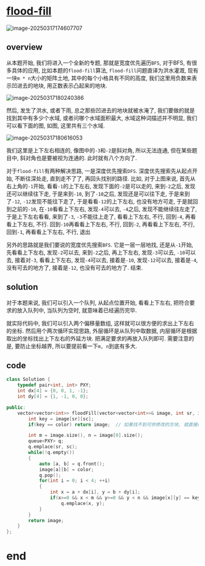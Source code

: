 # [flood-fill](https://leetcode.cn/problems/flood-fill)

![image-20250317174607707](https://md-wind.oss-cn-nanjing.aliyuncs.com/md/20250317174607941.png)

## overview

从本题开始, 我们将进入一个全新的专题, 那就是宽度优先遍历`BFS`, 对于BFS, 有很多具体的应用, 比如本题的`flood-fill`算法, `flood-fill`问题直译为洪水灌溉, 现有一块`m * n`大小的矩阵土地, 其中的每个小格具有不同的高度, 我们这里用负数来表示凹进去的地块, 用正数表示凸起来的地块. 

![image-20250317180240386](https://md-wind.oss-cn-nanjing.aliyuncs.com/md/20250317180240450.png)

然后, 发生了洪水, 或者下雨, 总之那些凹进去的地块就被水淹了, 我们要做的就是找到其中有多少个水域, 或者问哪个水域面积最大, 水域这种词描述并不明显, 我们可以看下面的图, 如图, 这里共有三个水域.

![image-20250317180616053](https://md-wind.oss-cn-nanjing.aliyuncs.com/md/20250317180616109.png)

我们这里是上下左右相连的, 像图中的`-3`和`-2`是斜对角, 所以无法连通, 但在某些题目中, 斜对角也是要被视为连通的. 此时就有八个方向了.

对于`flood-fill`有两种解决思路, 一是深度优先搜索`DFS`.     深度优先搜索先从起点开始, 不断往深处走, 直到走不了了, 再回头找别的路径. 比如, 对于上图来说, 首先从右上角的`-1`开始, 看看`-1`的上下左右, 发现下面的`-2`是可以走的, 来到`-2`之后, 发现还可以继续往下走, 于是来到`-10`, 到了`-10`之后, 发现还是可以往下走, 于是来到了`-12`, `-12`发现不能往下走了, 于是看看`-12`的上下左右, 也没有地方可走, 于是就回到之前的`-10`, 在`-10`看看上下左右, 发现`-4`可以去, `-4`之后, 发现不能继续往左走了, 于是上下左右看看, 来到了`-3`, `-3`不能往上走了, 看看上下左右, 不行, 回到`-4`, 再看看上下左右, 不行. 回到`-10`再看看上下左右, 不行, 回到`-2`, 再看看上下左右, 不行, 回到`-1`, 再看看上下左右, 不行, 退出

另外的思路就是我们要说的宽度优先搜索`BFS`. 它是一层一层地找, 还是从`-1`开始, 先看看上下左右, 发现`-2`可以去, 来到`-2`之后, 再上下左右, 发现`-3`可以去, `-10`可以去, 接着对`-3`, 看看上下左右, 发现`-4`可以去, 接着是`-10`, 发现`-12`可以去, 接着是`-4`, 没有可去的地方了, 接着是`-12`, 也没有可去的地方了. 结束.

## solution

对于本题来说, 我们可以引入一个队列, 从起点位置开始, 看看上下左右, 把符合要求的放入队列中, 当队列为空时, 就意味着已经遍历完毕.

就实际代码中, 我们可以引入两个偏移量数组, 这样就可以很方便的求出上下左右的坐标.  然后用个两次循环实现思路, 外层循环是从队列中取数据, 内层循环是根据取出的坐标找出上下左右的外延方块. 把满足要求的再放入队列即可.  需要注意的是, 要防止坐标越界, 所以要提前看一下`m, n`到底有多大.

## code

```cpp
class Solution {
    typedef pair<int, int> PXY;
    int dx[4] = {0, 0, 1, -1};
    int dy[4] = {1, -1, 0, 0};

public:
    vector<vector<int>> floodFill(vector<vector<int>>& image, int sr, int sc, int color) {
        int key = image[sr][sc];
        if(key == color) return image;  // 如果找不到可供修改的方块, 就直接停止

        int m = image.size(), n = image[0].size();
        queue<PXY> q;
        q.emplace(sr, sc);
        while(!q.empty())
        {
            auto [a, b] = q.front();
            image[a][b] = color;
            q.pop();
            for(int i = 0; i < 4; ++i)
            {
                int x = a + dx[i], y = b + dy[i];
                if(x>=0 && x < m && y>=0 && y < n && image[x][y] == key)
                    q.emplace(x, y);
            }
        }
        return image;
    }
};
```

# end